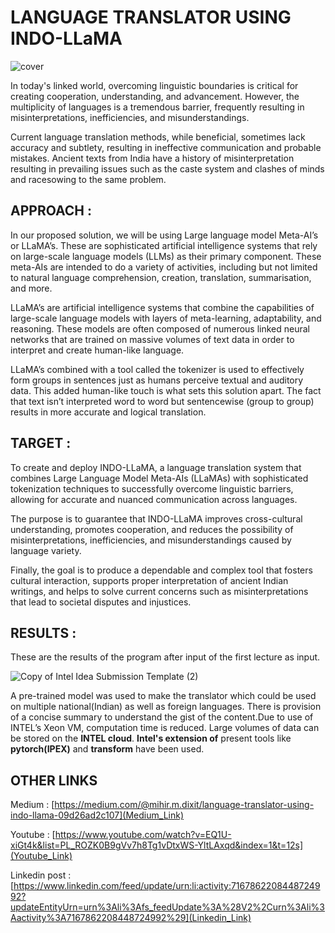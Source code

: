# LANGUAGE TRANSLATOR USING INDO-LLaMA

![cover](https://github.com/ShreyasDevesh/BOLT/assets/77879410/9f15c8c9-d0d6-472c-b396-cf075c3d31be)

In today's linked world, overcoming linguistic boundaries is critical for creating cooperation, understanding, and advancement. However, the multiplicity of languages is a tremendous barrier, frequently resulting in misinterpretations, inefficiencies, and misunderstandings. 


Current language translation methods, while beneficial, sometimes lack accuracy and subtlety, resulting in ineffective communication and probable mistakes. Ancient texts from India have a history of misinterpretation resulting in prevailing issues such as the caste system and clashes of minds and racesowing to the same problem. 

## APPROACH :

In our proposed solution, we will be using Large language model Meta-AI’s or LLaMA’s. These are sophisticated artificial intelligence systems that rely on large-scale language models (LLMs) as their primary component. These meta-AIs are intended to do a variety of activities, including but not limited to natural language comprehension, creation, translation, summarisation, and more.

LLaMA’s are artificial intelligence systems that combine the capabilities of large-scale language models with layers of meta-learning, adaptability, and reasoning. These models are often composed of numerous linked neural networks that are trained on massive volumes of text data in order to interpret and create human-like language.

LLaMA’s combined with a tool called the tokenizer is used to effectively form groups in sentences just as humans perceive textual and auditory data. This added human-like touch is what sets this solution apart. The fact that text isn’t interpreted word to word but sentencewise  (group to group) results in more accurate and logical translation. 


## TARGET :

To create and deploy INDO-LLaMA, a language translation system that combines Large Language Model Meta-AIs (LLaMAs) with sophisticated tokenization techniques to successfully overcome linguistic barriers, allowing for accurate and nuanced communication across languages. 

The purpose is to guarantee that INDO-LLaMA improves cross-cultural understanding, promotes cooperation, and reduces the possibility of misinterpretations, inefficiencies, and misunderstandings caused by language variety. 

Finally, the goal is to produce a dependable and complex tool that fosters cultural interaction, supports proper interpretation of ancient Indian writings, and helps to solve current concerns such as misinterpretations that lead to societal disputes and injustices.

## RESULTS :

These are the results of the program after input of the first lecture as input. 

![Copy of Intel Idea Submission Template (2)](https://github.com/ShreyasDevesh/BOLT/assets/77879410/fa5f624f-7b87-4f60-b65a-eb32ed495418)



A pre-trained model was used to make the translator which could be used on multiple national(Indian) as well as foreign languages. There is provision of a concise summary to understand the gist of the content.Due to use of INTEL’s Xeon VM, computation time is reduced. Large volumes of data can be stored on the **INTEL cloud**. **Intel's extension of** present tools like **pytorch(IPEX)** and **transform** have been used.

## OTHER LINKS

Medium : [https://medium.com/@mihir.m.dixit/language-translator-using-indo-llama-09d26ad2c107](Medium_Link)

Youtube : [https://www.youtube.com/watch?v=EQ1U-xiGt4k&list=PL_ROZK0B9gVv7h8Tg1vDtxWS-YltLAxqd&index=1&t=12s](Youtube_Link)

Linkedin post : [https://www.linkedin.com/feed/update/urn:li:activity:7167862208448724992?updateEntityUrn=urn%3Ali%3Afs_feedUpdate%3A%28V2%2Curn%3Ali%3Aactivity%3A7167862208448724992%29](Linkedin_Link)
